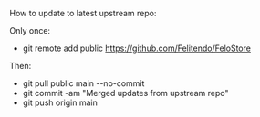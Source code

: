 How to update to latest upstream repo:

Only once:

- git remote add public https://github.com/Felitendo/FeloStore

Then:

- git pull public main --no-commit
- git commit -am "Merged updates from upstream repo"
- git push origin main
